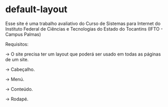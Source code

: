 # default-layout
Esse site é uma trabalho avaliativo do Curso de Sistemas para Internet do Instituto Federal de Ciências e Tecnologias do Estado do Tocantins (IFTO - Campus Palmas)

Requisitos:

 -> O site precisa ter um layout que poderá ser usado em todas as páginas de um site.
 
 -> Cabeçalho.
 
 -> Menú.
 
 -> Conteúdo.
 
 -> Rodapé.
